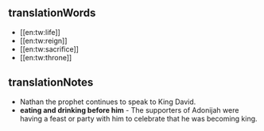 ## translationWords

* [[en:tw:life]]
* [[en:tw:reign]]
* [[en:tw:sacrifice]]
* [[en:tw:throne]]

## translationNotes

* Nathan the prophet continues to speak to King David.
* **eating and drinking before him** - The supporters of Adonijah were having a feast or party with him to celebrate that he was becoming king.

